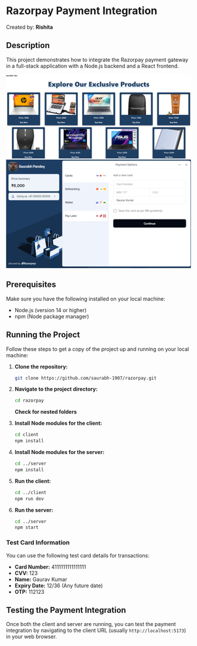 # Razorpay Payment Integration
Created by: **Rishita**

## Description
This project demonstrates how to integrate the Razorpay payment gateway in a full-stack application with a Node.js backend and a React frontend.

![Screenshot 1](./s1.png)
![Screenshot 2](./s2.png)


## Prerequisites
Make sure you have the following installed on your local machine:
- Node.js (version 14 or higher)
- npm (Node package manager)

## Running the Project

Follow these steps to get a copy of the project up and running on your local machine:

1. **Clone the repository:**
   ```bash
   git clone https://github.com/saurabh-1907/razorpay.git
   ```

2. **Navigate to the project directory:**
   ```bash
   cd razorpay
   ```
   **Check for nested folders**

3. **Install Node modules for the client:**
   ```bash
   cd client
   npm install
   ```

4. **Install Node modules for the server:**
   ```bash
   cd ../server
   npm install
   ```

5. **Run the client:**
   ```bash
   cd ../client
   npm run dev
   ```

6. **Run the server:**
   ```bash
   cd ../server
   npm start
   ```
### Test Card Information

You can use the following test card details for transactions:

- **Card Number:** 4111111111111111
- **CVV:** 123
- **Name:** Gaurav Kumar
- **Expiry Date:** 12/36 (Any future date)
- **OTP:** 112123

## Testing the Payment Integration
Once both the client and server are running, you can test the payment integration by navigating to the client URL (usually `http://localhost:5173`) in your web browser.


